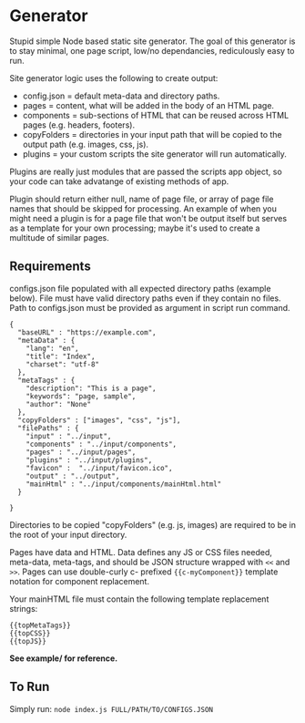 # Generator

Stupid simple Node based static site generator. The goal of this generator is to stay minimal, one page script, low/no dependancies, rediculously easy to run.

Site generator logic uses the following to create output:

* config.json = default meta-data and directory paths.
* pages = content, what will be added in the body of an HTML page.
* components = sub-sections of HTML that can be reused across HTML pages (e.g. headers, footers).
* copyFolders = directories in your input path that will be copied to the output path (e.g. images, css, js).
* plugins = your custom scripts the site generator will run automatically.

Plugins are really just modules that are passed the scripts app object, so your code can take advatange of existing methods of app.

Plugin should return either null, name of page file, or array of page file names that should be skipped for processing.  An example of when you might need a plugin is for a page file that won't be output itself but serves as a template for your own processing; maybe it's used to create a multitude of similar pages.

## Requirements
configs.json file populated with all expected directory paths (example below). File must have valid directory paths even if they contain no files.  Path to configs.json must be provided as argument in script run command.

```
{
  "baseURL" : "https://example.com",
  "metaData" : {
    "lang": "en",
    "title": "Index",
    "charset": "utf-8"
  },
  "metaTags" : {
    "description": "This is a page",
    "keywords": "page, sample",
    "author": "None"
  },
  "copyFolders" : ["images", "css", "js"],
  "filePaths" : {
    "input" : "../input",
    "components" : "../input/components",
    "pages" : "../input/pages",
    "plugins" : "../input/plugins",
    "favicon" :  "../input/favicon.ico", 
    "output" : "../output",
    "mainHtml" : "../input/components/mainHtml.html"
  }

}
```

Directories to be copied "copyFolders" (e.g. js, images) are required to be in the root of your input directory.

Pages have data and HTML. Data defines any JS or CSS files needed, meta-data, meta-tags, and should be JSON structure wrapped with ```<<``` and ```>>```.  Pages can use double-curly c- prefixed ```{{c-myComponent}}``` template notation for component replacement.

Your mainHTML file must contain the following template replacement strings:

```
{{topMetaTags}}
{{topCSS}}
{{topJS}}
```

**See example/ for reference.**

## To Run
Simply run: ```node index.js FULL/PATH/TO/CONFIGS.JSON```
